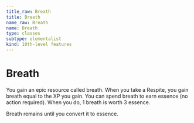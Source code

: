 ```yaml
---
title_raw: Breath
title: Breath
name_raw: Breath
name: Breath
type: classes
subtype: elementalist
kind: 10th-level features
---
```


# Breath

You gain an epic resource called breath. When you take a Respite, you gain breath equal to the XP you gain. You can spend breath to earn essence (no action required). When you do, 1 breath is worth 3 essence.

Breath remains until you convert it to essence.
